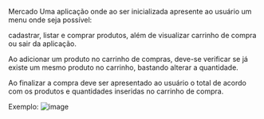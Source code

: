 Mercado
Uma aplicação onde ao ser inicializada apresente ao usuário um menu onde seja possível:

cadastrar, listar e comprar produtos, além de visualizar carrinho de compra ou sair da aplicação.

Ao adicionar um produto no carrinho de compras, deve-se verificar se já existe um mesmo produto no carrinho, bastando alterar a quantidade.

Ao finalizar a compra deve ser apresentado ao usuário o total de acordo com os produtos e quantidades inseridas no carrinho de compra.

Exemplo:
![image](https://user-images.githubusercontent.com/107938543/178053339-f9f84b91-02f9-4308-8d7a-5c03dae1792e.png)

